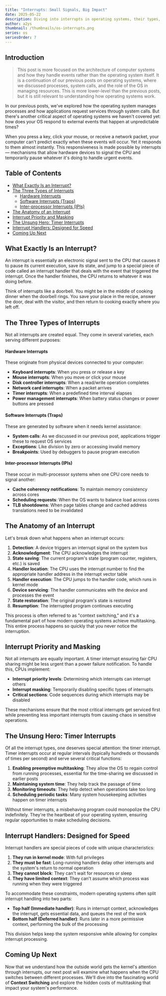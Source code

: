 ```yaml
---
title: "Interrupts: Small Signals, Big Impact"
date: 2025-05-22
description: Diving into interrupts in operating systems, their types, and how they enable efficient multitasking.
author: a2ys
thumbnail: /thumbnails/os-interrupts.png
series: os
seriesOrder: 7
---
```


## Introduction

> This post is more focused on the architecture of computer systems and how they handle events rather than the operating system itself. It is a continuation of our previous posts on operating systems, where we discussed processes, system calls, and the role of the OS in managing resources. This is more lower-level than the previous posts, but it is still relevant to understanding how operating systems work.

In our previous posts, we've explored how the operating system manages processes and how applications request services through system calls. But there's another critical aspect of operating systems we haven't covered yet: how does your OS respond to external events that happen at unpredictable times?

When you press a key, click your mouse, or receive a network packet, your computer can't predict exactly when these events will occur. Yet it responds to them almost instantly. This responsiveness is made possible by interrupts — mechanisms that allow hardware devices to signal the CPU and temporarily pause whatever it's doing to handle urgent events.

## Table of Contents

- [What Exactly Is an Interrupt?](#what-exactly-is-an-interrupt)
- [The Three Types of Interrupts](#the-three-types-of-interrupts)
  - [Hardware Interrupts](#hardware-interrupts)
  - [Software Interrupts (Traps)](#software-interrupts-traps)
  - [Inter-processor Interrupts (IPIs)](#inter-processor-interrupts-ipis)
- [The Anatomy of an Interrupt](#the-anatomy-of-an-interrupt)
- [Interrupt Priority and Masking](#interrupt-priority-and-masking)
- [The Unsung Hero: Timer Interrupts](#the-unsung-hero-timer-interrupts)
- [Interrupt Handlers: Designed for Speed](#interrupt-handlers-designed-for-speed)
- [Coming Up Next](#coming-up-next)

## What Exactly Is an Interrupt?

An interrupt is essentially an electronic signal sent to the CPU that causes it to pause its current execution, save its state, and jump to a special piece of code called an interrupt handler that deals with the event that triggered the interrupt. Once the handler finishes, the CPU returns to whatever it was doing before.

Think of interrupts like a doorbell. You might be in the middle of cooking dinner when the doorbell rings. You save your place in the recipe, answer the door, deal with the visitor, and then return to cooking exactly where you left off.

## The Three Types of Interrupts

Not all interrupts are created equal. They come in several varieties, each serving different purposes:

#### Hardware Interrupts

These originate from physical devices connected to your computer:

- **Keyboard interrupts**: When you press or release a key
- **Mouse interrupts**: When you move or click your mouse
- **Disk controller interrupts**: When a read/write operation completes
- **Network card interrupts**: When a packet arrives
- **Timer interrupts**: When a predefined time interval elapses
- **Power management interrupts**: When battery status changes or power buttons are pressed

#### Software Interrupts (Traps)

These are generated by software when it needs kernel assistance:

- **System calls**: As we discussed in our previous post, applications trigger these to request OS services
- **Exceptions**: Like division by zero or accessing invalid memory
- **Breakpoints**: Used by debuggers to pause program execution

#### Inter-processor Interrupts (IPIs)

These occur in multi-processor systems when one CPU core needs to signal another:

- **Cache coherency notifications**: To maintain memory consistency across cores
- **Scheduling requests**: When the OS wants to balance load across cores
- **TLB shootdowns**: When page tables change and cached address translations need to be invalidated

## The Anatomy of an Interrupt

Let's break down what happens when an interrupt occurs:

1. **Detection**: A device triggers an interrupt signal on the system bus
2. **Acknowledgment**: The CPU acknowledges the interrupt
3. **State saving**: The current program's state (program counter, registers, etc.) is saved
4. **Handler location**: The CPU uses the interrupt number to find the appropriate handler address in the interrupt vector table
5. **Handler execution**: The CPU jumps to the handler code, which runs in kernel mode
6. **Device servicing**: The handler communicates with the device and processes the event
7. **State restoration**: The original program's state is restored
8. **Resumption**: The interrupted program continues executing

This process is often referred to as "context switching," and it's a fundamental part of how modern operating systems achieve multitasking. This entire process happens so quickly that you never notice the interruption.

## Interrupt Priority and Masking

Not all interrupts are equally important. A timer interrupt ensuring fair CPU sharing might be less urgent than a power failure notification. To handle this, CPUs implement:

- **Interrupt priority levels**: Determining which interrupts can interrupt others
- **Interrupt masking**: Temporarily disabling specific types of interrupts
- **Critical sections**: Code sequences during which interrupts may be disabled

These mechanisms ensure that the most critical interrupts get serviced first while preventing less important interrupts from causing chaos in sensitive operations.

## The Unsung Hero: Timer Interrupts

Of all the interrupt types, one deserves special attention: the timer interrupt.
Timer interrupts occur at regular intervals (typically hundreds or thousands of times per second) and serve several critical functions:

1. **Enabling preemptive multitasking**: They allow the OS to regain control from running processes, essential for the time-sharing we discussed in earlier posts
2. **Maintaining system time**: They help track the passage of time
3. **Monitoring timeouts**: They help detect when operations take too long
4. **Scheduling periodic tasks**: Many system housekeeping activities happen on timer interrupts

Without timer interrupts, a misbehaving program could monopolize the CPU indefinitely. They're the heartbeat of your operating system, ensuring regular opportunities to make scheduling decisions.

## Interrupt Handlers: Designed for Speed

Interrupt handlers are special pieces of code with unique characteristics:

1. **They run in kernel mode**: With full privileges
2. **They must be fast**: Long-running handlers delay other interrupts and the system's return to normal operation
3. **They cannot block**: They can't wait for resources or sleep
4. **They have limited context**: They can't assume which process was running when they were triggered

To accommodate these constraints, modern operating systems often split interrupt handling into two parts:

- **Top half (Immediate handler)**: Runs in interrupt context, acknowledges the interrupt, gets essential data, and queues the rest of the work
- **Bottom half (Deferred handler)**: Runs later in a more permissive context, performing the bulk of the processing

This division helps keep the system responsive while allowing for complex interrupt processing.

## Coming Up Next

Now that we understand how the outside world gets the kernel's attention through interrupts, our next post will examine what happens when the CPU switches between different processes. We'll dive into the fascinating world of **Context Switching** and explore the hidden costs of multitasking that impact your system's performance.
